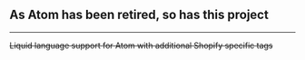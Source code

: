 ## As Atom has been retired, so has this project

-------------

<s>Liquid language support for Atom with additional Shopify specific tags</s>
